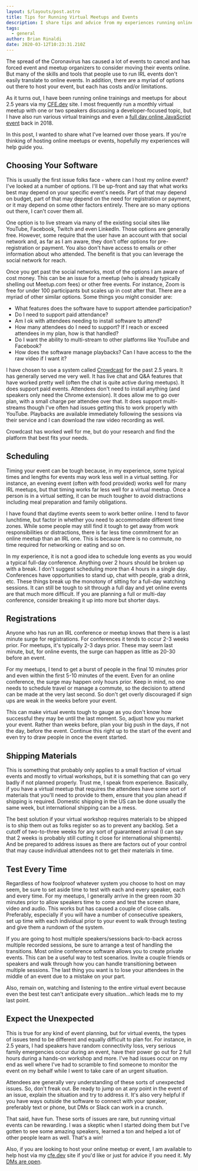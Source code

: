 ```yaml
---
layout: $/layouts/post.astro
title: Tips for Running Virtual Meetups and Events
description: I share tips and advice from my experiences running online meetups, workshops and events.
tags:
  - general
author: Brian Rinaldi
date: 2020-03-12T10:23:31.210Z
---
```


The spread of the Coronavirus has caused a lot of events to cancel and has forced event and meetup organizers to consider moving their events online. But many of the skills and tools that people use to run IRL events don't easily translate to online events. In addition, there are a myriad of options out there to host your event, but each has costs and/or limitations.

As it turns out, I have been running online trainings and meetups for about 2.5 years via my [CFE.dev](https://cfe.dev/) site. I most frequently run a monthly virtual meetup with one or two speakers discussing a developer-focused topic, but I have also run various virtual trainings and even a [full day online JavaScript event](https://cfe.dev/events/knowjs-2018/) back in 2018.

In this post, I wanted to share what I've learned over those years. If you're thinking of hosting online meetups or events, hopefully my experiences will help guide you. 

## Choosing Your Software

This is usually the first issue folks face - where can I host my online event? I've looked at a number of options. I'll be up-front and say that what works best may depend on your specific event's needs. Part of that may depend on budget, part of that may depend on the need for registration or payment, or it may depend on some other factors entirely. There are so many options out there, I can't cover them all.

One option is to live stream via many of the existing social sites like YouTube, Facebook, Twitch and even LinkedIn. Those options are generally free. However, some require that the user have an account with that social network and, as far as I am aware, they don't offer options for pre-registration or payment. You also don't have access to emails or other information about who attended. The benefit is that you can leverage the social network for reach.

Once you get past the social networks, most of the options I am aware of cost money. This can be an issue for a meetup (who is already typically shelling out Meetup.com fees) or other free events. For instance, Zoom is free for under 100 participants but scales up in cost after that. There are a myriad of other similar options. Some things you might consider are:

* What features does the software have to support attendee participation?
* Do I need to support paid attendance?
* Am I ok with attendees needing to install software to attend?
* How many attendees do I need to support? If I reach or exceed attendees in my plan, how is that handled?
* Do I want the ability to multi-stream to other platforms like YouTube and Facebook?
* How does the software manage playbacks? Can I have access to the the raw video if I want it?

I have chosen to use a system called [Crowdcast](https://www.crowdcast.io/) for the past 2.5 years. It has generally served me very well. It has live chat and Q&A features that have worked pretty well (often the chat is quite active during meetups). It does support paid events. Attendees don't need to install anything (and speakers only need the Chrome extension). It does allow me to go over plan, with a small charge per attendee over that. It does support multi-streams though I've often had issues getting this to work properly with YouTube. Playbacks are available immediately following the sessions via their service and I can download the raw video recording as well.

Crowdcast has worked well for me, but do your research and find the platform that best fits your needs.

## Scheduling

Timing your event can be tough because, in my experience, some typical times and lengths for events may work less well in a virtual setting. For instance, an evening event (often with food provided) works well for many IRL meetups, but that timing works far less well for a virtual meetup. Once a person is in a virtual setting, it can be much tougher to avoid distractions including meal preparation and family obligations.

I have found that daytime events seem to work better online. I tend to favor lunchtime, but factor in whether you need to accommodate different time zones. While some people may still find it tough to get away from work responsibilities or distractions, there is far less time commitment for an online meetup than an IRL one. This is because there is no commute, no time required for networking or eating and so on.

In my experience, it is not a good idea to schedule long events as you would a typical full-day conference. Anything over 2 hours should be broken up with a break. I don't suggest scheduling more than 4 hours in a single day. Conferences have opportunities to stand up, chat with people, grab a drink, etc. These things break up the monotony of sitting for a full-day watching sessions. It can still be tough to sit through a full day and yet online events are that much more difficult. If you are planning a full or multi-day conference, consider breaking it up into more but shorter days.

## Registrations

Anyone who has run an IRL conference or meetup knows that there is a last minute surge for registrations. For conferences it tends to occur 2-3 weeks prior. For meetups, it's typically 2-3 days prior. These may seem last minute, but, for online events, the surge can happen as little as 20-30 before an event.

For my meetups, I tend to get a burst of people in the final 10 minutes prior and even within the first 5-10 minutes of the event. Even for an online conference, the surge may happen only hours prior. Keep in mind, no one needs to schedule travel or manage a commute, so the decision to attend can be made at the very last second. So don't get overly discouraged if sign ups are weak in the weeks before your event.

This can make virtual events tough to gauge as you don't know how successful they may be until the last moment. So, adjust how you market your event. Rather than weeks before, plan your big push in the days, if not the day, before the event. Continue this right up to the start of the event and even try to draw people in once the event started.

## Shipping Materials

This is something that probably only applies to a small fraction of virtual events and mostly to virtual workshops, but it is something that can go very badly if not planned properly. Trust me, I speak from experience. Basically, if you have a virtual meetup that requires the attendees have some sort of materials that you'll need to provide to them, ensure that you plan ahead if shipping is required. Domestic shipping in the US can be done usually the same week, but international shipping can be a mess.

The best solution if your virtual workshop requires materials to be shipped is to ship them out as folks register so as to prevent any backlog. Set a cutoff of two-to-three weeks for any sort of guaranteed arrival (I can say that 2 weeks is probably still cutting it close for international shipments). And be prepared to address issues as there are factors out of your control that may cause individual attendees not to get their materials in time.

## Test Every Time

Regardless of how foolproof whatever system you choose to host on may seem, be sure to set aside time to test with each and every speaker, each and every time. For my meetups, I generally arrive in the green room 30 minutes prior to allow speakers time to come and test the screen share, video and audio. This works but has caused a couple of close calls. Preferably, especially if you will have a number of consecutive speakers, set up time with each individual prior to your event to walk through testing and give them a rundown of the system.

If you are going to host multiple speakers/sessions back-to-back across multiple recorded sessions, be sure to arrange a test of handling the transitions. Most online conference software allows you to create private events. This can be a useful way to test scenarios. Invite a couple friends or speakers and walk through how you can handle transitioning between multiple sessions. The last thing you want is to lose your attendees in the middle of an event due to a mistake on your part.

Also, remain on, watching and listening to the entire virtual event because even the best test can't anticipate every situation...which leads me to my last point.

## Expect the Unexpected 

This is true for any kind of event planning, but for virtual events, the types of issues tend to be different and equally difficult to plan for. For instance, in 2.5 years, I had speakers have random connectivity loss, very serious family emergencies occur during an event, have their power go out for 2 full hours during a hands-on workshop and more. I've had issues occur on my end as well where I've had to scramble to find someone to monitor the event on my behalf while I went to take care of an urgent situation.

Attendees are generally very understanding of these sorts of unexpected issues. So, don't freak out. Be ready to jump on at any point in the event of an issue, explain the situation and try to address it. It's also very helpful if you have ways outside the software to connect with your speaker, preferably text or phone, but DMs or Slack can work in a crunch.

That said, have fun. These sorts of issues are rare, but running virtual events can be rewarding. I was a skeptic when I started doing them but I've gotten to see some amazing speakers, learned a ton and helped a lot of other people learn as well. That's a win!

Also, if you are looking to host your online meetup or event, I am available to help host via my [cfe.dev](https://cfe.dev/) site if you'd like or just for advice if you need it. My [DMs are open](https://twitter.com/remotesynth).
